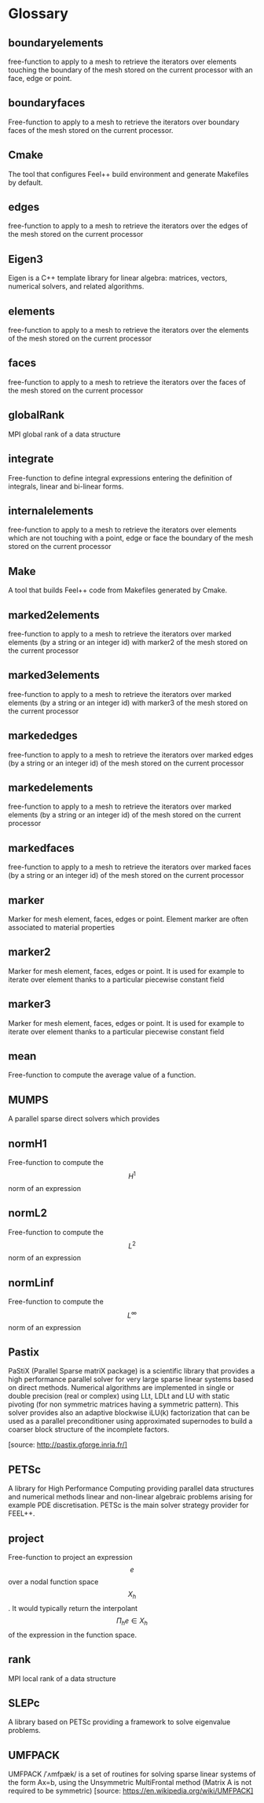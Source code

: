 # Glossary

## boundaryelements

free-function to apply to a mesh to retrieve the iterators over  elements touching the boundary of the mesh stored on the current processor with an face, edge or point.

## boundaryfaces

Free-function to apply to a mesh to retrieve the iterators over boundary faces of the mesh stored on the current processor.

## Cmake

The tool that configures Feel++ build environment and generate Makefiles
by default.

## edges

free-function to apply to a mesh to retrieve the iterators over the edges of the mesh stored on the current processor

## Eigen3

Eigen is a C++ template library for linear algebra: matrices, vectors, numerical solvers, and related algorithms.

## elements

free-function to apply to a mesh to retrieve the iterators over the elements of the mesh stored on the current processor

## faces

free-function to apply to a mesh to retrieve the iterators over the faces of the mesh stored on the current processor

## globalRank

MPI global rank of a data structure

## integrate

Free-function to define integral expressions entering the definition of integrals, linear and bi-linear forms.

## internalelements

free-function to apply to a mesh to retrieve the iterators over  elements which are not touching with a point, edge or face the boundary of the mesh stored on the current processor

## Make

A tool that builds Feel++ code from Makefiles generated by Cmake.

## marked2elements

free-function to apply to a mesh to retrieve the iterators over marked elements (by a string or an integer id) with marker2 of the mesh stored on the current processor

## marked3elements

free-function to apply to a mesh to retrieve the iterators over marked elements (by a string or an integer id) with marker3 of the mesh stored on the current processor

## markededges

free-function to apply to a mesh to retrieve the iterators over marked edges (by a string or an integer id) of the mesh stored on the current processor

## markedelements

free-function to apply to a mesh to retrieve the iterators over marked elements (by a string or an integer id) of the mesh stored on the current processor

## markedfaces

free-function to apply to a mesh to retrieve the iterators over marked faces (by a string or an integer id) of the mesh stored on the current processor

## marker

Marker for mesh element, faces, edges or point. Element marker are often associated to material properties

## marker2

Marker for mesh element, faces, edges or point. It is used for example to iterate over element thanks to a particular piecewise constant field

## marker3

Marker for mesh element, faces, edges or point. It is used for example to iterate over element thanks to a particular piecewise constant field

## mean

Free-function to compute the average value of a function.

## MUMPS

A parallel sparse direct solvers which provides

## normH1

Free-function to compute the $$H^1$$ norm of an expression

## normL2

Free-function to compute the $$L^2$$ norm of an expression

## normLinf

Free-function to compute the $$L^{\infty}$$ norm of an expression

## Pastix

PaStiX (Parallel Sparse matriX package) is a scientific library that provides a high performance parallel solver for very large sparse linear systems based on direct methods.  Numerical algorithms are implemented in single or double precision (real or complex) using LLt, LDLt and LU with static pivoting (for non symmetric matrices having a symmetric pattern).  This solver provides also an adaptive blockwise iLU(k) factorization that can be used as a parallel preconditioner using approximated supernodes to build a coarser block structure of the incomplete factors.

[source: http://pastix.gforge.inria.fr/]

## PETSc

A library for High Performance Computing providing parallel data structures and numerical methods linear and non-linear algebraic problems arising for example PDE discretisation. PETSc is the main solver strategy provider for FEEL++.

## project

Free-function to project an expression $$e$$ over a nodal function space $$X_h$$. It would typically return the interpolant $$\Pi_h e \in X_h$$ of the expression in the function space.

## rank

MPI local rank of a data structure

## SLEPc

A library based on PETSc providing a framework to solve eigenvalue problems.

## UMFPACK

UMFPACK /ˈʌmfpæk/ is a set of routines for solving sparse linear systems of the form Ax=b, using the Unsymmetric MultiFrontal method (Matrix A is not required to be symmetric) [source: https://en.wikipedia.org/wiki/UMFPACK]